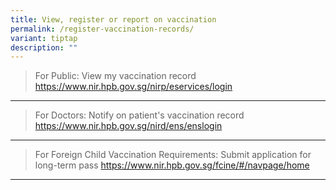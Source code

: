 ```yaml
---
title: View, register or report on vaccination
permalink: /register-vaccination-records/
variant: tiptap
description: ""
---
```

<blockquote>
<p>For Public: View my vaccination record <a href="https://www.nir.hpb.gov.sg/nirp/eservices/login" rel="noopener noreferrer nofollow" target="_blank">https://www.nir.hpb.gov.sg/nirp/eservices/login</a>
</p>
</blockquote>
<hr>
<p></p>
<blockquote>
<p>For Doctors: Notify on patient's vaccination record <a href="https://www.nir.hpb.gov.sg/nird/ens/enslogin" rel="noopener noreferrer nofollow" target="_blank">https://www.nir.hpb.gov.sg/nird/ens/enslogin</a>
</p>
</blockquote>
<hr>
<p></p>
<blockquote>
<p>For Foreign Child Vaccination Requirements: Submit application for long-term
pass <a href="https://www.nir.hpb.gov.sg/fcine/#/navpage/home" rel="noopener noreferrer nofollow" target="_blank">https://www.nir.hpb.gov.sg/fcine/#/navpage/home</a>
</p>
</blockquote>
<hr>
<p></p>
<p></p>